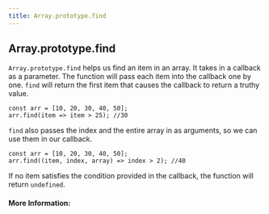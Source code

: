 ```yaml
---
title: Array.prototype.find
---
```

## Array.prototype.find

<!-- The article goes here, in GitHub-flavored Markdown. Feel free to add YouTube videos, images, and CodePen/JSBin embeds  -->
`Array.prototype.find` helps us find an item in an array. It takes in a callback as a parameter. The function will pass each item into the callback one by one. `find` will return the first item that causes the callback to return a truthy value.

```
const arr = [10, 20, 30, 40, 50];
arr.find(item => item > 25); //30
```

`find` also passes the index and the entire array in as arguments, so we can use them in our callback.

```
const arr = [10, 20, 30, 40, 50];
arr.find((item, index, array) => index > 2); //40
```

If no item satisfies the condition provided in the callback, the function will return `undefined`.

#### More Information:
<!-- Please add any articles you think might be helpful to read before writing the article -->
